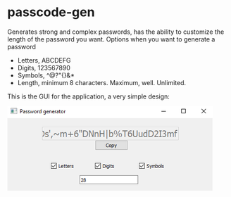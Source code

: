 # passcode-gen

Generates strong and complex passwords, has the ability to customize the length of the password you want.
Options when you want to generate a password

- Letters, ABCDEFG
- Digits, 123567890
- Symbols, ^@?"{}&\*
- Length, minimum 8 characters. Maximum, well. Unlimited.

This is the GUI for the application, a very simple design:

![Main GUI](images/gui.png "Main GUI")
